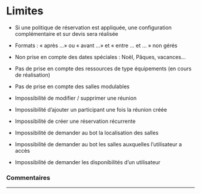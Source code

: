 # Limites

* Si une politique de réservation est appliquée, une configuration complémentaire et sur devis sera réalisée

* Formats : « après …» ou « avant …» et « entre … et … » non gérés

* Non prise en compte des dates spéciales : Noël, Pâques, vacances…

* Pas de prise en compte des ressources de type équipements (en cours de réalisation)

* Pas de prise en compte des salles modulables

* Impossibilité de modifier / supprimer une réunion

* Impossibilité d’ajouter un participant une fois la réunion créée

* Impossibilité de créer une réservation récurrente

* Impossibilité de demander au bot la localisation des salles

* Impossibilité de demander au bot les salles auxquelles l’utilisateur a accès

* Impossibilité de demander les disponibilités d’un utilisateur


### Commentaires
---
<div id="disqus_thread"></div>

<script>

export default {
  mounted () {

    var disqus_config = function () {
      this.page.url = "https://docs.witivio.com";  // Replace PAGE_URL with your page's canonical URL variable
      this.page.identifier = "witivio_52"; // Replace PAGE_IDENTIFIER with your page's unique identifier variable
    };

(function() { // DON'T EDIT BELOW THIS LINE
var d = document, s = d.createElement('script');
s.src = 'https://docs-witivio.disqus.com/embed.js';
s.setAttribute('data-timestamp', +new Date());
(d.head || d.body).appendChild(s);
})();
  }
}
</script>
